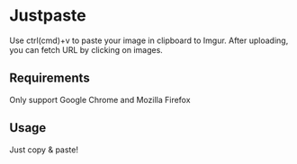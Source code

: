 # Justpaste
Use ctrl(cmd)+v to paste your image in clipboard to Imgur. After uploading, you can fetch URL by clicking on images.

## Requirements
Only support Google Chrome and Mozilla Firefox

## Usage

Just copy & paste!